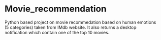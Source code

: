 # Movie_recommendation
Python based project on movie recommedation based on human emotions (5 categories) taken from IMdb website. It also returns a desktop notification which contain one of the top 10 movies.
